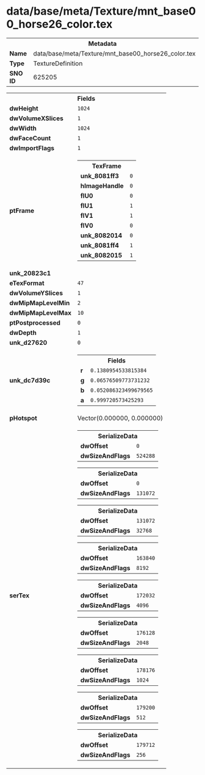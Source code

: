 <h1>data/base/meta/Texture/mnt_base00_horse26_color.tex</h1><table><tr><th colspan="100%">Metadata</th></tr><tr><td><b>Name</b></td><td>data/base/meta/Texture/mnt_base00_horse26_color.tex</td></tr><tr><td><b>Type</b></td><td>TextureDefinition</td></tr><tr><td><b>SNO ID</b></td><td>625205</td></tr></table>

<table><tr><th colspan="100%">Fields</th></tr><tr><td><b>dwHeight</b></td><td><code>1024</code></td></tr><tr><td><b>dwVolumeXSlices</b></td><td><code>1</code></td></tr><tr><td><b>dwWidth</b></td><td><code>1024</code></td></tr><tr><td><b>dwFaceCount</b></td><td><code>1</code></td></tr><tr><td><b>dwImportFlags</b></td><td><code>1</code></td></tr><tr><td><b>ptFrame</b></td><td><table><tr><th colspan="100%">TexFrame</th></tr><tr><td><b>unk_8081ff3</b></td><td><code>0</code></td></tr><tr><td><b>hImageHandle</b></td><td><code>0</code></td></tr><tr><td><b>flU0</b></td><td><code>0</code></td></tr><tr><td><b>flU1</b></td><td><code>1</code></td></tr><tr><td><b>flV1</b></td><td><code>1</code></td></tr><tr><td><b>flV0</b></td><td><code>0</code></td></tr><tr><td><b>unk_8082014</b></td><td><code>0</code></td></tr><tr><td><b>unk_8081ff4</b></td><td><code>1</code></td></tr><tr><td><b>unk_8082015</b></td><td><code>1</code></td></tr></table>


</td></tr><tr><td><b>unk_20823c1</b></td><td></td></tr><tr><td><b>eTexFormat</b></td><td><code>47</code></td></tr><tr><td><b>dwVolumeYSlices</b></td><td><code>1</code></td></tr><tr><td><b>dwMipMapLevelMin</b></td><td><code>2</code></td></tr><tr><td><b>dwMipMapLevelMax</b></td><td><code>10</code></td></tr><tr><td><b>ptPostprocessed</b></td><td><code>0</code></td></tr><tr><td><b>dwDepth</b></td><td><code>1</code></td></tr><tr><td><b>unk_d27620</b></td><td><code>0</code></td></tr><tr><td><b>unk_dc7d39c</b></td><td><table><tr><th colspan="100%">Fields</th></tr><tr><td><b>r</b></td><td><code>0.1380954533815384</code></td></tr><tr><td><b>g</b></td><td><code>0.06576509773731232</code></td></tr><tr><td><b>b</b></td><td><code>0.052086323499679565</code></td></tr><tr><td><b>a</b></td><td><code>0.999720573425293</code></td></tr></table>

</td></tr><tr><td><b>pHotspot</b></td><td>Vector(0.000000, 0.000000)</td></tr><tr><td><b>serTex</b></td><td><table><tr><th colspan="100%">SerializeData</th></tr><tr><td><b>dwOffset</b></td><td><code>0</code></td></tr><tr><td><b>dwSizeAndFlags</b></td><td><code>524288</code></td></tr></table>


<table><tr><th colspan="100%">SerializeData</th></tr><tr><td><b>dwOffset</b></td><td><code>0</code></td></tr><tr><td><b>dwSizeAndFlags</b></td><td><code>131072</code></td></tr></table>


<table><tr><th colspan="100%">SerializeData</th></tr><tr><td><b>dwOffset</b></td><td><code>131072</code></td></tr><tr><td><b>dwSizeAndFlags</b></td><td><code>32768</code></td></tr></table>


<table><tr><th colspan="100%">SerializeData</th></tr><tr><td><b>dwOffset</b></td><td><code>163840</code></td></tr><tr><td><b>dwSizeAndFlags</b></td><td><code>8192</code></td></tr></table>


<table><tr><th colspan="100%">SerializeData</th></tr><tr><td><b>dwOffset</b></td><td><code>172032</code></td></tr><tr><td><b>dwSizeAndFlags</b></td><td><code>4096</code></td></tr></table>


<table><tr><th colspan="100%">SerializeData</th></tr><tr><td><b>dwOffset</b></td><td><code>176128</code></td></tr><tr><td><b>dwSizeAndFlags</b></td><td><code>2048</code></td></tr></table>


<table><tr><th colspan="100%">SerializeData</th></tr><tr><td><b>dwOffset</b></td><td><code>178176</code></td></tr><tr><td><b>dwSizeAndFlags</b></td><td><code>1024</code></td></tr></table>


<table><tr><th colspan="100%">SerializeData</th></tr><tr><td><b>dwOffset</b></td><td><code>179200</code></td></tr><tr><td><b>dwSizeAndFlags</b></td><td><code>512</code></td></tr></table>


<table><tr><th colspan="100%">SerializeData</th></tr><tr><td><b>dwOffset</b></td><td><code>179712</code></td></tr><tr><td><b>dwSizeAndFlags</b></td><td><code>256</code></td></tr></table>


</td></tr></table>

